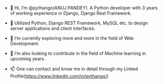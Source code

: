 - 👋 Hi, I’m @pythango(ANUJ PANDEY). A Python developer with 3 years of working experience in Django, Django Rest Framework.

- 👀 Utilized Python, Django REST Framework, MySQL etc. to design server applications and client interfaces.

- 🌱 I’m currently exploring more and more in the field of Web Development. 

- 💞️ I’m also looking to contribute in the field of Machine learning in upcoming years.

- 📫 One can contact and know me in detail through my Linked Profile(https://www.linkedin.com/in/pythango/)


